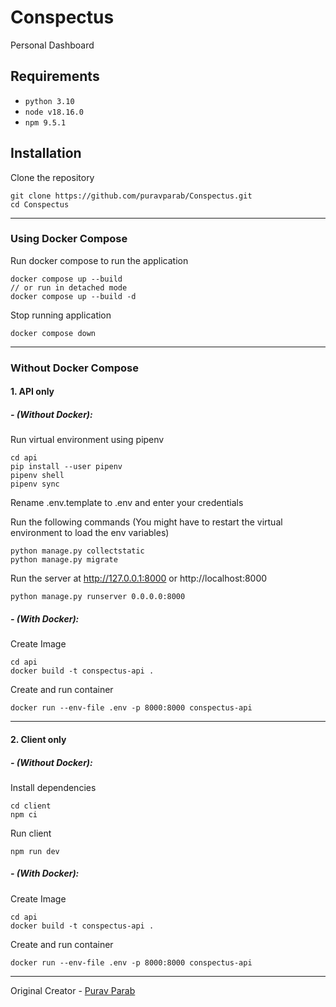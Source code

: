 # Conspectus
Personal Dashboard


## Requirements
- `python 3.10`
- `node v18.16.0`
- `npm 9.5.1`

## Installation
Clone the repository
```
git clone https://github.com/puravparab/Conspectus.git
cd Conspectus
```

---

### Using Docker Compose
Run docker compose to run the application
```
docker compose up --build
// or run in detached mode
docker compose up --build -d
```
Stop running application
```
docker compose down
```

---

### Without Docker Compose

#### 1. API only
##### - (Without Docker):

Run virtual environment using pipenv
```
cd api
pip install --user pipenv
pipenv shell
pipenv sync
```
Rename .env.template to .env and enter your credentials

Run the following commands
(You might have to restart the virtual environment to load the env variables)
```
python manage.py collectstatic
python manage.py migrate
```
Run the server at http://127.0.0.1:8000 or http://localhost:8000
```
python manage.py runserver 0.0.0.0:8000
```

##### - (With Docker):

Create Image
```
cd api
docker build -t conspectus-api .
```
Create and run container
```
docker run --env-file .env -p 8000:8000 conspectus-api
```

---

#### 2. Client only
##### - (Without Docker):

Install dependencies
```
cd client
npm ci
```
Run client
```
npm run dev
```

##### - (With Docker):

Create Image
```
cd api
docker build -t conspectus-api .
```
Create and run container
```
docker run --env-file .env -p 8000:8000 conspectus-api
```

---

Original Creator - [Purav Parab](https://github.com/puravparab)